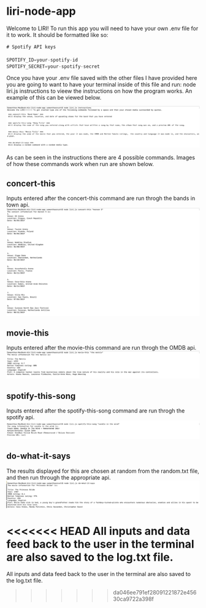 # liri-node-app

Welcome to LIRI! To run this app you will need to have your own .env file for it to work. It should be formatted like so:

```javascript
# Spotify API keys

SPOTIFY_ID=your-spotify-id
SPOTIFY_SECRET=your-spotify-secret
```

Once you have your .env file saved with the other files I have provided here you are going to want to have your terminal inside of this file and run: node liri.js instructions to vieew the instructions on how the program works. An example of this can be viewed below. 

![instructions info](images/instructions.png)


As can be seen in the instructions there are 4 possible commands. Images of how these commands work when run are shown below. 

## concert-this
Inputs entered after the concert-this command are run throgh the bands in town api. 
![concert-this info](images/concert-this.png)

## movie-this
Inputs entered after the movie-this command are run throgh the OMDB api. 
![movie-this info](images/movie-this.png)

## spotify-this-song
Inputs entered after the spotify-this-song command are run throgh the spotify api. 
![spotify-this-song info](images/spotify-this-song.png)

## do-what-it-says
The results displayed for this are chosen at random from the random.txt file, and then run through the appropriate api.
![do-what-it-says info](images/do-what-it-says.png)


<<<<<<< HEAD
All inputs and data feed back to the user in the terminal are also saved to the log.txt file. 
=======
All inputs and data feed back to the user in the terminal are also saved to the log.txt file. 

>>>>>>> da046ee791ef28091221872e45630ca9722a398f
